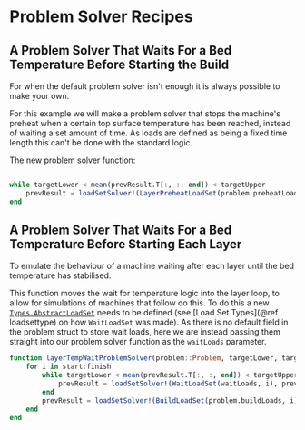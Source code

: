 # Problem Solver Recipes

## A Problem Solver That Waits For a Bed Temperature Before Starting the Build

For when the default problem solver isn't enough it is always possible to make
your own.

For this example we will make a problem solver that stops the machine's preheat
when a certain top surface temperature has been reached, instead of waiting a
set amount of time. As loads are defined as being a fixed time length this can't
be done with the standard logic.

The new problem solver function:

```julia

while targetLower < mean(prevResult.T[:, :, end]) < targetUpper
    prevResult = loadSetSolver!(LayerPreheatLoadSet(problem.preheatLoads, start), prevResult, prob)
end
```

## A Problem Solver That Waits For a Bed Temperature Before Starting Each Layer

To emulate the behaviour of a machine waiting after each layer until the bed
temperature has stabilised.

This function moves the wait for temperature logic into the layer loop, to
allow for simulations of machines that follow do this. To do this a new
[`Types.AbstractLoadSet`](@ref) needs to be defined (see [Load Set Types](@ref
loadsettype) on how `WaitLoadSet` was made). As there is no default field in the
problem struct to store wait loads, here we are instead passing them straight
into our problem solver function as the `waitLoads` parameter.

```julia
function layerTempWaitProblemSolver(problem::Problem, targetLower, targetUpper, waitLoads)
    for i in start:finish
        while targetLower < mean(prevResult.T[:, :, end]) < targetUpper
            prevResult = loadSetSolver!(WaitLoadSet(waitLoads, i), prevResult, G)
        end
        prevResult = loadSetSolver!(BuildLoadSet(problem.buildLoads, i), prevResult, G)
    end
end
```
